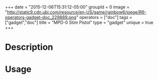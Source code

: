 +++
date = "2015-12-06T15:31:12-05:00"
groupId = 0
image = "http://static9.cdn.ubi.com/resource/en-US/game/rainbow6/siege/R6-operators-gadget-doc_229889.png"
operators = ["doc"]
tags = ["gadget","doc"]
title = "MPD-0 Stim Pistol"
type = "gadget"
unique = true
+++

# Description

# Usage
